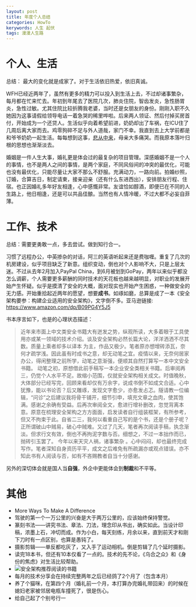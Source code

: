 ```yaml
---
layout: post
title: 年度个人总结
categories: HowTo
kerywords: 人生 起伏 
tags: 漫漫人生路
---
```


# 个人、生活

总结： 最大的变化就是成家了。对于生活依旧热爱，依旧真诚。


WFH已经近两年了，虽然有更多的精力可以投入到生活上去，不过却诸事繁杂，每月都在忙来忙去。年初到年尾去了医院几次，肺炎住院，智齿发炎，急性肠胃炎，急性过敏。尤其住院比较折腾我老婆，当时还是女朋友的身份。刚刚入职不久她因为这事请假给领导电话一着急哭的稀里哗啦。后来两人领证、然后付掉买房首付，开始成为一个还贷人。生活似乎向着希望前进，奶奶却出了车祸，在ICU住了几周后离大家而去。鸡零狗碎不足与外人道哉，家门不幸。我直到去上大学前都是和爷爷奶奶一起生活。每每想到这事，[悲从中来](https://github.com/mylamour/blog/issues/84)，母亲大多痛哭。而我原本落叶归根的思想也渐渐淡去。

婚姻是一件人生大事，婚礼更是体会过的最复杂的项目管理。深感婚姻不是一个人的事情，也不是两人之间的事情，是两个家庭，不同风俗间的冲突的最优化，可能也没有最优化，只能尽量让大家不那么不舒服。充满动力，一路向前。拍婚纱照，订婚，合算吉日，制定请柬，接亲迎亲（还有什么东进西出），安排朋友行程、住宿。也正因婚礼多年好友相逢，心中感慨非常。友谊恰如醇酒，即便已在不同的人生路上，他日相逢，还是可以共品佳酿。当然也有人情冷暖，不过大都不必妄自菲薄。

# 工作、技术

总结：需要更勇敢一点，多去尝试。做到知行合一。

习惯了远程办公，中英掺杂的对话，阿三的英语听起来还是费咖喱。重复了几次的机房建设，似乎项目缺乏了新意。组织变动，倒也对个人影响不大，只是上层太迷。不过从去年2月加入PayPal China，到6月被划到GoPay，两年以来似乎都没怎么调薪，个人需要更多薪酬的同时技术的天花板也越来越明显，对职业的发展开始产生怀疑。似乎是摸清了安全的大概，面对现实也开始产生困惑，一种做安全的无力感。开始重拾起近两年的愿望，想要**成书**。如琢如磨，总算是成了一本《安全架构要参：构建企业适用的安全架构》，文字倒不多。亚马逊链接: https://www.amazon.com/dp/B09PG4Y5J5 

书本序言如下，也是的心理状态描述：
> 近年来市面上中文类安全书籍大有迸发之势，纵观所读，大多着眼于工具使用亦或某一领域的技术介绍。谈及安全架构必然长篇大论，洋洋洒洒不尽其数。质量上乘者却多以译本 为主，作品又极少。笔者原亦想增砖添瓦，奈何才疏学浅。因此虽有时成书之意，却无动笔之宜。疫情以来，无奈何居家办公，得闲整理之前所学，动笔之意渐强，便顺其自然打算写一本中文安全书籍。
动笔之初，原想借此前手稿写一本企业安全类相关书籍。后审阅再三，仍觉个人水平不足。故缩小范围，仅就安全架构相关成文。时值晚秋，大体部分已经写完，回顾来看却仅有万余字，说成书倒不如成文合适。心中犹豫，能以书论否？后又雕琢，发现文字愈少，亦愈发忐忑。隧请教一位编辑，“问诊”之后建议我将骨干铺开，细节引申，填充文章之血肉，使其饱满。感谢之余确有受益。后再次审阅全文，愈进行增补删改，忽觉背离本意。原意在梳理安全架构之方方面面，启发读者自行组装框架，有所参考，但又不拘束于此。自省二三，我何以看重自己写的是个书，还是个册子呢？正所谓破山中贼易，破心中贼难。又过了几天，笔者再次阅读手稿，执念渐淡。但求行文有效，倒也不再拘泥字数与否。细想之，不过一本拙作而已，抛砖引玉罢了。
今年以来天灾人祸，诸事繁杂 。心中闷闷，却也最终完成写作。笔者深知自身资历平平，成文之后难免有所疏漏亦或观点错误。亦不知此书有人阅读与否，如有不吝赐教者自当十分感谢。

另外的深切体会就是国人当**自强**，外企中更能体会到**制裁**和不平等。

# 其他

* More Ways To Make A Difference
* 驾驶的第一个一万公里的兴奋是大于两万公里的，应该始终保持警觉。
* 篆刻书法——讲究书法、章法、刀法，理念印从书出，确实如此。当设计印稿，浓墨上石，冲切而成。作为小白，每天刻练，月余以来，直到前天才和刚下刀时有一点区别，也算是愚钝了。
* 摄影剪辑——单反都吃灰了，又入手了运动相机。倒是剪辑了几个延时摄影。
* 读完18本书，但还有10本仅看了一点的。技术的先不论，《乌合之众》和《身份的焦虑》对生活比较帮助。
* ![安全架构推荐阅读的书籍](https://user-images.githubusercontent.com/12653147/147802054-cf4728b4-0521-49f6-ab3b-dda972033b58.png)
* 每月的技术分享会在持续完整两年之后已经鸽了2个月了（包含本月）
* 养了个猫咪，在第四个月（婚礼前一个月，本打算办完婚礼带回来）的时候在媳妇老家被邻居电瓶车撞死了，很是伤心。
* 给自己起了个别号行一